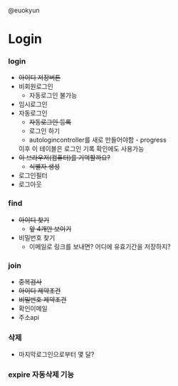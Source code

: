 @euokyun
# Login 

### login
- ~~아이디 저장버튼~~
- 비회원로그인
    - 자동로그인 불가능
- 임시로그인
- 자동로그인
    - ~~자동로그인 등록~~
    - 로그인 하기
    - autologincontroller를 새로 만들어야함 - progress
    <!-- - 로그인 성공시 lastused를 사용, 연장함 -->
    이후 이 테이블은 로그인 기록 확인에도 사용가능
- ~~이 브라우저(컴퓨터)를 기억할까요?~~
    - ~~식별자 생성~~
- 로그인필터
- 로그아웃


### find
- ~~아이디 찾기~~
    - ~~앞 4개만 보이기~~
- 비밀번호 찾기
    - 이메일로 링크를 보내면? 어디에 유효기간을 저장하지?

### join
- ~~중복검사~~
- ~~아이디 제약조건~~
- ~~비밀번호 제약조건~~
- 확인이메일
- 주소api

### 삭제
- 마지막로그인으로부터 몇 달? 

### expire 자동삭제 기능